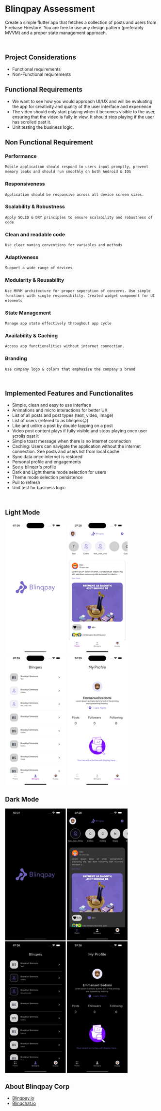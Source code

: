 # Blinqpay Assessment
Create a simple flutter app that fetches a collection of posts and users from Firebase Firestore. You are
free to use any design pattern (preferably MVVM) and a proper state management approach.

&nbsp;
## Project Considerations
- Functional requirements
- Non-Functional requirements
&nbsp;&nbsp;

## Functional Requirements
- We want to see how you would approach UI/UX and will be evaluating the app for creativity and
quality of the user interface and experience
- The video should only start playing when it becomes visible to the user, ensuring that the video is
fully in view. It should stop playing if the user has scrolled past it.
- Unit testing the business logic.
&nbsp;&nbsp;
## Non Functional Requirement
### Performance
    Mobile application should respond to users input promptly, prevent memory leaks and should run smoothly on both Android & IOS
### Responsiveness
    Application should be responsive across all device screen sizes. 
### Scalability & Robustness 
    Apply SOLID & DRY principles to ensure scalability and robustness of code
### Clean and readable code
    Use clear naming conventions for variables and methods
### Adaptiveness
    Support a wide range of devices	
### Modularity & Reusability
    Use MVVM architecture for proper seperation of concerns. Use simple functions with single responsibility. Created widget component for UI elements
### State Management
    Manage app state effectively throughout app cycle
### Availability & Caching
    Access app functionalities without internet connection.
### Branding
    Use company logo & colors that emphasize the company's brand
&nbsp;&nbsp;

## Implemented Features and Functionalites
- Simple, clean and easy to use interface
- Animations and micro interactions for better UX
- List of all posts and post types (text, video, image)
- List of users (refered to as blinqers😉)
- Like and unlike a post by double tapping on a post
- Video post content plays if fully visible and stops playing once user scrolls past it
- Simple toast message when there is no internet connection
- Caching: Users can navigate the application without the internet connection. See posts and users list from local cache.
- Sync data once internet is restored
- Personal profile and engagements
- See a blinqer's profile
- Dark and Light theme mode selection for users
- Theme mode selection persistence
- Pull to refresh
- Unit test for business logic

&nbsp;&nbsp;&nbsp;

## Light Mode
<p float="left">
  <img src="screen_splash_light.png" width="200">
  <img src="screen_posts_light.png" width="200">
  <img src="screen_users_light.png" width="200">
  <img src="screen_profile_light.png" width="200">
</p>

## Dark Mode
<p float="left">
  <img src="screen_splash_dark.png" width="200">
  <img src="screen_posts_dark.png" width="200">
  <img src="screen_users_dark.png" width="200">
  <img src="screen_profile_dark.png" width="200">
</p>


## About Blinqpay Corp
- [Blinqpay.io](https://blinqpay.io/)
- [Blinqchat.io](https://blinqchat.io/)
    


